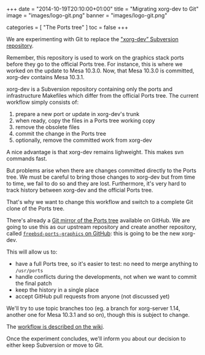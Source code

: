 +++
date = "2014-10-19T20:10:00+01:00"
title = "Migrating xorg-dev to Git"
image = "images/logo-git.png"
banner = "images/logo-git.png"

categories = [ "The Ports tree" ]
toc = false
+++

We are experimenting with Git to replace the ["xorg-dev” Subversion
repository](https://wiki.freebsd.org/Graphics#Development_repository).

Remember, this repository is used to work on the graphics stack ports
before they go to the official Ports tree. For instance, this is where
we worked on the update to Mesa 10.3.0. Now, that Mesa 10.3.0 is
committed, xorg-dev contains Mesa 10.3.1.

xorg-dev is a Subversion repository containing only the ports and
infrastructure Makefiles which differ from the official Ports tree. The
current workflow simply consists of:

1. prepare a new port or update in xorg-dev's trunk
2. when ready, copy the files in a Ports tree working copy
3. remove the obsolete files
4. commit the change in the Ports tree
5. optionally, remove the committed work from xorg-dev

A nice advantage is that xorg-dev remains lighweight. This makes svn
commands fast.

But problems arise when there are changes committed directly to the
Ports tree. We must be careful to bring those changes to xorg-dev but
from time to time, we fail to do so and they are lost. Furthermore, it's
very hard to track history between xorg-dev and the official Ports tree.

That's why we want to change this workflow and switch to a complete Git
clone of the Ports tree.

There's already a [Git mirror of the Ports tree](https://github.com/freebsd/freebsd-ports)
available on GitHub. We are going to use this as our upstream repository
and create another repository, called [`freebsd-ports-graphics` on
GitHub](https://github.com/freebsd/freebsd-ports-graphics):
this is going to be the new xorg-dev.

This will allow us to:

* have a full Ports tree, so it's easier to test: no need to merge
  anything to `/usr/ports`
* handle conflicts during the developments, not when we want to commit
  the final patch
* keep the history in a single place
* accept GitHub pull requests from anyone (not discussed yet)

We'll try to use topic branches too (eg. a branch for xorg-server 1.14,
another one for Mesa 10.3.1 and so on), though this is subject to
change.

The [workflow is described on the wiki](https://wiki.freebsd.org/Graphics/Ports_development_workflow).

Once the experiment concludes, we'll inform you about our decision to
either keep Subversion or move to Git.
